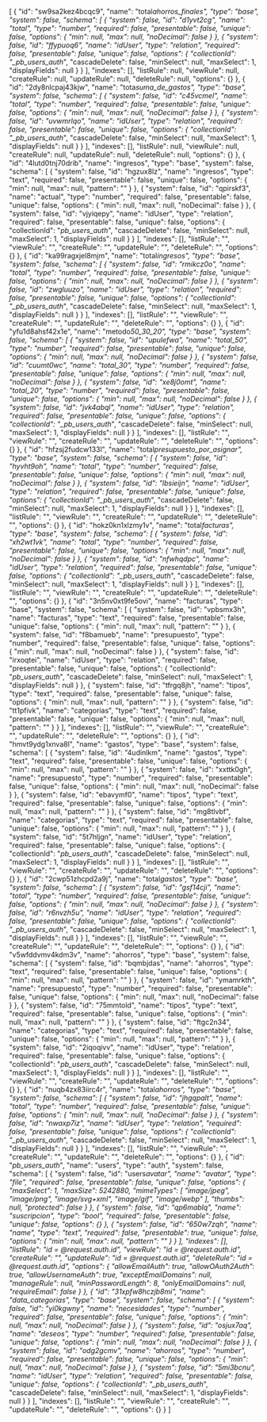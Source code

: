 [
{
"id": "sw9sa2kez4bcqc9",
"name": "total*ahorros_finales",
"type": "base",
"system": false,
"schema": [
{
"system": false,
"id": "d1yvt2cg",
"name": "total",
"type": "number",
"required": false,
"presentable": false,
"unique": false,
"options": {
"min": null,
"max": null,
"noDecimal": false
}
},
{
"system": false,
"id": "ffypuoq6",
"name": "idUser",
"type": "relation",
"required": false,
"presentable": false,
"unique": false,
"options": {
"collectionId": "\_pb_users_auth*",
"cascadeDelete": false,
"minSelect": null,
"maxSelect": 1,
"displayFields": null
}
}
],
"indexes": [],
"listRule": null,
"viewRule": null,
"createRule": null,
"updateRule": null,
"deleteRule": null,
"options": {}
},
{
"id": "2dy8nlcpaj43kjw",
"name": "tota*suma_de_gastos",
"type": "base",
"system": false,
"schema": [
{
"system": false,
"id": "c45vcmel",
"name": "total",
"type": "number",
"required": false,
"presentable": false,
"unique": false,
"options": {
"min": null,
"max": null,
"noDecimal": false
}
},
{
"system": false,
"id": "uvwmrlqo",
"name": "idUser",
"type": "relation",
"required": false,
"presentable": false,
"unique": false,
"options": {
"collectionId": "\_pb_users_auth*",
"cascadeDelete": false,
"minSelect": null,
"maxSelect": 1,
"displayFields": null
}
}
],
"indexes": [],
"listRule": null,
"viewRule": null,
"createRule": null,
"updateRule": null,
"deleteRule": null,
"options": {}
},
{
"id": "4lutd0tnj70drib",
"name": "ingresos",
"type": "base",
"system": false,
"schema": [
{
"system": false,
"id": "hgzux8lz",
"name": "ingresos",
"type": "text",
"required": false,
"presentable": false,
"unique": false,
"options": {
"min": null,
"max": null,
"pattern": ""
}
},
{
"system": false,
"id": "qpirskf3",
"name": "actual",
"type": "number",
"required": false,
"presentable": false,
"unique": false,
"options": {
"min": null,
"max": null,
"noDecimal": false
}
},
{
"system": false,
"id": "vjyiqepy",
"name": "idUser",
"type": "relation",
"required": false,
"presentable": false,
"unique": false,
"options": {
"collectionId": "_pb_users_auth_",
"cascadeDelete": false,
"minSelect": null,
"maxSelect": 1,
"displayFields": null
}
}
],
"indexes": [],
"listRule": "",
"viewRule": "",
"createRule": "",
"updateRule": "",
"deleteRule": "",
"options": {}
},
{
"id": "ka99ragxjel8mjm",
"name": "total*ingresos",
"type": "base",
"system": false,
"schema": [
{
"system": false,
"id": "rmikcz0o",
"name": "total",
"type": "number",
"required": false,
"presentable": false,
"unique": false,
"options": {
"min": null,
"max": null,
"noDecimal": false
}
},
{
"system": false,
"id": "zwgluuzo",
"name": "idUser",
"type": "relation",
"required": false,
"presentable": false,
"unique": false,
"options": {
"collectionId": "\_pb_users_auth*",
"cascadeDelete": false,
"minSelect": null,
"maxSelect": 1,
"displayFields": null
}
}
],
"indexes": [],
"listRule": "",
"viewRule": "",
"createRule": "",
"updateRule": "",
"deleteRule": "",
"options": {}
},
{
"id": "yfu1d8ahsf42x1e",
"name": "metodo*50_30_20",
"type": "base",
"system": false,
"schema": [
{
"system": false,
"id": "upulefwa",
"name": "total_50",
"type": "number",
"required": false,
"presentable": false,
"unique": false,
"options": {
"min": null,
"max": null,
"noDecimal": false
}
},
{
"system": false,
"id": "cuumt0wc",
"name": "total_30",
"type": "number",
"required": false,
"presentable": false,
"unique": false,
"options": {
"min": null,
"max": null,
"noDecimal": false
}
},
{
"system": false,
"id": "xe8j0omt",
"name": "total_20",
"type": "number",
"required": false,
"presentable": false,
"unique": false,
"options": {
"min": null,
"max": null,
"noDecimal": false
}
},
{
"system": false,
"id": "jvk4abql",
"name": "idUser",
"type": "relation",
"required": false,
"presentable": false,
"unique": false,
"options": {
"collectionId": "\_pb_users_auth*",
"cascadeDelete": false,
"minSelect": null,
"maxSelect": 1,
"displayFields": null
}
}
],
"indexes": [],
"listRule": "",
"viewRule": "",
"createRule": "",
"updateRule": "",
"deleteRule": "",
"options": {}
},
{
"id": "hfzsj2fudcw133l",
"name": "total*presupuesto_por_asignar",
"type": "base",
"system": false,
"schema": [
{
"system": false,
"id": "hyvht9oh",
"name": "total",
"type": "number",
"required": false,
"presentable": false,
"unique": false,
"options": {
"min": null,
"max": null,
"noDecimal": false
}
},
{
"system": false,
"id": "lbsieijn",
"name": "idUser",
"type": "relation",
"required": false,
"presentable": false,
"unique": false,
"options": {
"collectionId": "\_pb_users_auth*",
"cascadeDelete": false,
"minSelect": null,
"maxSelect": 1,
"displayFields": null
}
}
],
"indexes": [],
"listRule": "",
"viewRule": "",
"createRule": "",
"updateRule": "",
"deleteRule": "",
"options": {}
},
{
"id": "hokz0kn1xlzmy1v",
"name": "total*facturas",
"type": "base",
"system": false,
"schema": [
{
"system": false,
"id": "xh2wt1vk",
"name": "total",
"type": "number",
"required": false,
"presentable": false,
"unique": false,
"options": {
"min": null,
"max": null,
"noDecimal": false
}
},
{
"system": false,
"id": "nfwhqdpc",
"name": "idUser",
"type": "relation",
"required": false,
"presentable": false,
"unique": false,
"options": {
"collectionId": "\_pb_users_auth*",
"cascadeDelete": false,
"minSelect": null,
"maxSelect": 1,
"displayFields": null
}
}
],
"indexes": [],
"listRule": "",
"viewRule": "",
"createRule": "",
"updateRule": "",
"deleteRule": "",
"options": {}
},
{
"id": "3n5nv0xt9fe5ovi",
"name": "facturas",
"type": "base",
"system": false,
"schema": [
{
"system": false,
"id": "vpbsmx3h",
"name": "facturas",
"type": "text",
"required": false,
"presentable": false,
"unique": false,
"options": {
"min": null,
"max": null,
"pattern": ""
}
},
{
"system": false,
"id": "f8bamueb",
"name": "presupuesto",
"type": "number",
"required": false,
"presentable": false,
"unique": false,
"options": {
"min": null,
"max": null,
"noDecimal": false
}
},
{
"system": false,
"id": "irxoqtei",
"name": "idUser",
"type": "relation",
"required": false,
"presentable": false,
"unique": false,
"options": {
"collectionId": "_pb_users_auth_",
"cascadeDelete": false,
"minSelect": null,
"maxSelect": 1,
"displayFields": null
}
},
{
"system": false,
"id": "tfrgq8jh",
"name": "tipos",
"type": "text",
"required": false,
"presentable": false,
"unique": false,
"options": {
"min": null,
"max": null,
"pattern": ""
}
},
{
"system": false,
"id": "tt1pfivk",
"name": "categorias",
"type": "text",
"required": false,
"presentable": false,
"unique": false,
"options": {
"min": null,
"max": null,
"pattern": ""
}
}
],
"indexes": [],
"listRule": "",
"viewRule": "",
"createRule": "",
"updateRule": "",
"deleteRule": "",
"options": {}
},
{
"id": "hmvt9ydg1xnva8l",
"name": "gastos",
"type": "base",
"system": false,
"schema": [
{
"system": false,
"id": "4udinlkm",
"name": "gastos",
"type": "text",
"required": false,
"presentable": false,
"unique": false,
"options": {
"min": null,
"max": null,
"pattern": ""
}
},
{
"system": false,
"id": "xxttk0gh",
"name": "presupuesto",
"type": "number",
"required": false,
"presentable": false,
"unique": false,
"options": {
"min": null,
"max": null,
"noDecimal": false
}
},
{
"system": false,
"id": "ebavymf0",
"name": "tipos",
"type": "text",
"required": false,
"presentable": false,
"unique": false,
"options": {
"min": null,
"max": null,
"pattern": ""
}
},
{
"system": false,
"id": "mg8tlvbf",
"name": "categorias",
"type": "text",
"required": false,
"presentable": false,
"unique": false,
"options": {
"min": null,
"max": null,
"pattern": ""
}
},
{
"system": false,
"id": "5t7hljgn",
"name": "idUser",
"type": "relation",
"required": false,
"presentable": false,
"unique": false,
"options": {
"collectionId": "_pb_users_auth_",
"cascadeDelete": false,
"minSelect": null,
"maxSelect": 1,
"displayFields": null
}
}
],
"indexes": [],
"listRule": "",
"viewRule": "",
"createRule": "",
"updateRule": "",
"deleteRule": "",
"options": {}
},
{
"id": "2cwp51zhcpd2a9j",
"name": "total*gastos",
"type": "base",
"system": false,
"schema": [
{
"system": false,
"id": "gsf14cji",
"name": "total",
"type": "number",
"required": false,
"presentable": false,
"unique": false,
"options": {
"min": null,
"max": null,
"noDecimal": false
}
},
{
"system": false,
"id": "r6nvzh5u",
"name": "idUser",
"type": "relation",
"required": false,
"presentable": false,
"unique": false,
"options": {
"collectionId": "\_pb_users_auth*",
"cascadeDelete": false,
"minSelect": null,
"maxSelect": 1,
"displayFields": null
}
}
],
"indexes": [],
"listRule": "",
"viewRule": "",
"createRule": "",
"updateRule": "",
"deleteRule": "",
"options": {}
},
{
"id": "v5wfddvmv4kdm3v",
"name": "ahorros",
"type": "base",
"system": false,
"schema": [
{
"system": false,
"id": "bqmbjdas",
"name": "ahorros",
"type": "text",
"required": false,
"presentable": false,
"unique": false,
"options": {
"min": null,
"max": null,
"pattern": ""
}
},
{
"system": false,
"id": "ymamrkth",
"name": "presupuesto",
"type": "number",
"required": false,
"presentable": false,
"unique": false,
"options": {
"min": null,
"max": null,
"noDecimal": false
}
},
{
"system": false,
"id": "75mmtold",
"name": "tipos",
"type": "text",
"required": false,
"presentable": false,
"unique": false,
"options": {
"min": null,
"max": null,
"pattern": ""
}
},
{
"system": false,
"id": "ftgc2n34",
"name": "categorias",
"type": "text",
"required": false,
"presentable": false,
"unique": false,
"options": {
"min": null,
"max": null,
"pattern": ""
}
},
{
"system": false,
"id": "2iqoqivv",
"name": "idUser",
"type": "relation",
"required": false,
"presentable": false,
"unique": false,
"options": {
"collectionId": "_pb_users_auth_",
"cascadeDelete": false,
"minSelect": null,
"maxSelect": 1,
"displayFields": null
}
}
],
"indexes": [],
"listRule": "",
"viewRule": "",
"createRule": "",
"updateRule": "",
"deleteRule": "",
"options": {}
},
{
"id": "nuqb4zx83iirc4r",
"name": "total*ahorros",
"type": "base",
"system": false,
"schema": [
{
"system": false,
"id": "jhgqpalt",
"name": "total",
"type": "number",
"required": false,
"presentable": false,
"unique": false,
"options": {
"min": null,
"max": null,
"noDecimal": false
}
},
{
"system": false,
"id": "nwaxp7iz",
"name": "idUser",
"type": "relation",
"required": false,
"presentable": false,
"unique": false,
"options": {
"collectionId": "\_pb_users_auth*",
"cascadeDelete": false,
"minSelect": null,
"maxSelect": 1,
"displayFields": null
}
}
],
"indexes": [],
"listRule": "",
"viewRule": "",
"createRule": "",
"updateRule": "",
"deleteRule": "",
"options": {}
},
{
"id": "_pb_users_auth_",
"name": "users",
"type": "auth",
"system": false,
"schema": [
{
"system": false,
"id": "users*avatar",
"name": "avatar",
"type": "file",
"required": false,
"presentable": false,
"unique": false,
"options": {
"maxSelect": 1,
"maxSize": 5242880,
"mimeTypes": [
"image/jpeg",
"image/png",
"image/svg+xml",
"image/gif",
"image/webp"
],
"thumbs": null,
"protected": false
}
},
{
"system": false,
"id": "qp6mablq",
"name": "suscripcion",
"type": "bool",
"required": false,
"presentable": false,
"unique": false,
"options": {}
},
{
"system": false,
"id": "650w7zqh",
"name": "name",
"type": "text",
"required": false,
"presentable": true,
"unique": false,
"options": {
"min": null,
"max": null,
"pattern": ""
}
}
],
"indexes": [],
"listRule": "id = @request.auth.id",
"viewRule": "id = @request.auth.id",
"createRule": "",
"updateRule": "id = @request.auth.id",
"deleteRule": "id = @request.auth.id",
"options": {
"allowEmailAuth": true,
"allowOAuth2Auth": true,
"allowUsernameAuth": true,
"exceptEmailDomains": null,
"manageRule": null,
"minPasswordLength": 8,
"onlyEmailDomains": null,
"requireEmail": false
}
},
{
"id": "31xpfw8hczjb8mi",
"name": "data_categorias",
"type": "base",
"system": false,
"schema": [
{
"system": false,
"id": "yi0kgwny",
"name": "necesidades",
"type": "number",
"required": false,
"presentable": false,
"unique": false,
"options": {
"min": null,
"max": null,
"noDecimal": false
}
},
{
"system": false,
"id": "osjux7aq",
"name": "deseos",
"type": "number",
"required": false,
"presentable": false,
"unique": false,
"options": {
"min": null,
"max": null,
"noDecimal": false
}
},
{
"system": false,
"id": "odg2gcmv",
"name": "ahorros",
"type": "number",
"required": false,
"presentable": false,
"unique": false,
"options": {
"min": null,
"max": null,
"noDecimal": false
}
},
{
"system": false,
"id": "5mi3bcnu",
"name": "idUser",
"type": "relation",
"required": false,
"presentable": false,
"unique": false,
"options": {
"collectionId": "\_pb_users_auth*",
"cascadeDelete": false,
"minSelect": null,
"maxSelect": 1,
"displayFields": null
}
}
],
"indexes": [],
"listRule": "",
"viewRule": "",
"createRule": "",
"updateRule": "",
"deleteRule": "",
"options": {}
}
]
